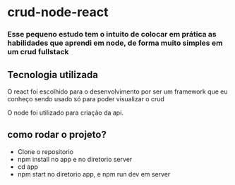 # crud-node-react
### Esse pequeno estudo tem o intuito de colocar em prática as habilidades que aprendi em node, de forma muito simples em um crud fullstack

## Tecnologia utilizada
O react foi escolhido para o desenvolvimento por ser um framework que eu conheço sendo usado só para poder visualizar o crud

O node foi utilizado para criação da api.

## como rodar o projeto?

* Clone o repositorio
* npm install no app e no diretorio server
* cd app
* npm start no diretorio app, e npm run dev em server

